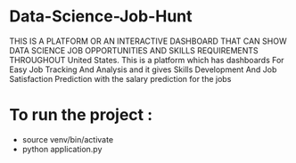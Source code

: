 # Data-Science-Job-Hunt
THIS IS A PLATFORM OR AN INTERACTIVE DASHBOARD THAT CAN SHOW DATA SCIENCE JOB OPPORTUNITIES AND SKILLS REQUIREMENTS THROUGHOUT United States. 
This is a platform which has dashboards For Easy Job Tracking And Analysis and it gives Skills Development And Job Satisfaction Prediction with the salary prediction for the jobs

# To run the project :
* source venv/bin/activate
* python application.py

